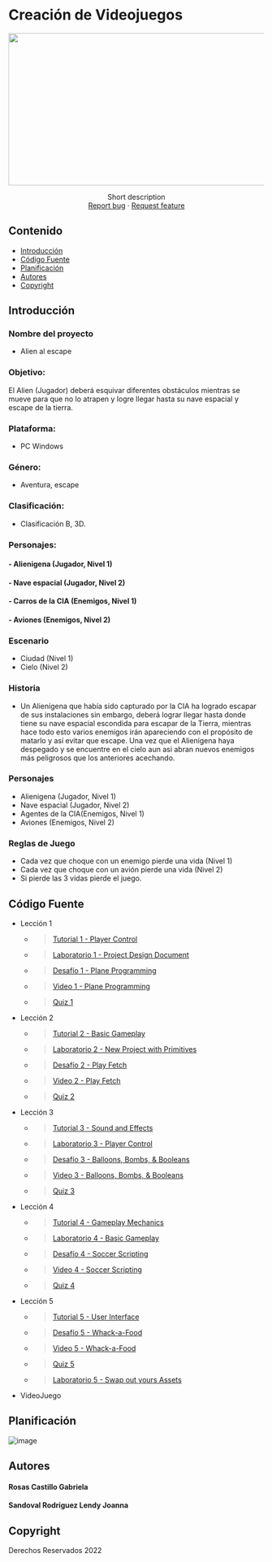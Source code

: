 # Creación de Videojuegos
<p align="center">
    <img src="https://user-images.githubusercontent.com/8560750/195950148-0c0df38e-5f96-45ae-87c3-6922738c612d.jpg" alt="Logo" width=1200 height=300>

  <p align="center">
    Short description
    <br>
    <a href="https://reponame/issues/new?template=bug.md">Report bug</a>
    ·
    <a href="https://reponame/issues/new?template=feature.md&labels=feature">Request feature</a>
  </p>
</p>


## Contenido

- [Introducción](#)
- [Código Fuente](#código-fuente)
- [Planificación](#planificación)
- [Autores](#autores)
- [Copyright](#copyright)


## Introducción

### Nombre del proyecto
- Alien al escape
### Objetivo: 
 El Alien (Jugador) deberá esquivar diferentes obstáculos mientras se mueve para que no lo atrapen y logre llegar hasta su nave espacial y escape de la   tierra.
### Plataforma: 
- PC Windows
### Género:
- Aventura, escape
### Clasificación:
- Clasificación B, 3D. 
### Personajes:
#### - Alienigena (Jugador, Nivel 1)
#### - Nave espacial (Jugador, Nivel 2)
#### - Carros de la CIA (Enemigos, Nivel 1)
#### - Aviones (Enemigos, Nivel 2)

### Escenario 
- Ciudad (Nivel 1)
- Cielo (Nivel 2)

### Historia
- Un Alienígena que había sido capturado por la CIA ha logrado escapar de sus instalaciones sin embargo, deberá lograr llegar hasta donde tiene su nave espacial escondida para escapar de la Tierra, mientras hace todo esto varios enemigos irán apareciendo con el propósito de matarlo y así evitar que escape.
Una vez que el Alienígena haya despegado y se encuentre en el cielo aun asi abran nuevos enemigos más peligrosos que los anteriores  acechando. 

### Personajes
- Alienigena (Jugador, Nivel 1)
- Nave espacial (Jugador, Nivel 2)
- Agentes de la CIA(Enemigos, Nivel 1)
- Aviones (Enemigos, Nivel 2)

### Reglas de Juego
- Cada vez que choque con un enemigo pierde una vida (Nivel 1)
- Cada vez que choque con un avión pierde una vida (Nivel 2)
- Si pierde las 3 vidas  pierde el juego.


## Código Fuente

* Lección 1
  * > [Tutorial 1 - Player Control ](https://github.com/Unity-UNTG-Videojuegos/Leccion1/tree/main/Assets)
  * > [Laboratorio 1 - Project Design Document ](https://github.com/Unity-UNTG-Videojuegos/Leccion1_Laboratorio/blob/main/Project%20Design%20Doc%20%5BWORD%5D.docx)
  * > [Desafío 1 - Plane Programming ](https://github.com/Unity-UNTG-Videojuegos/Leccion1_Challenge/tree/main/Assets)
  * > [Video 1 - Plane Programming](https://drive.google.com/drive/folders/1ZmzsdH8ncxBwUHkIaedVL7_VGftZHO97)
  * > [Quiz 1](https://drive.google.com/drive/folders/1ZmzsdH8ncxBwUHkIaedVL7_VGftZHO97)
* Lección 2
  * > [Tutorial 2 - Basic Gameplay](https://github.com/Unity-UNTG-Videojuegos/Leccion2/tree/main/Assets3)
  * > [Laboratorio 2 - New Project with Primitives](https://github.com/Unity-UNTG-Videojuegos/Leccion2_Laboratorio-/tree/main/Assets)
  * > [Desafío 2 - Play Fetch](https://github.com/Unity-UNTG-Videojuegos/Leccion2_Challenge/tree/main/Assets)
  * > [Video 2 - Play Fetch ](https://drive.google.com/drive/folders/1ZmzsdH8ncxBwUHkIaedVL7_VGftZHO97)
  * > [Quiz 2](https://drive.google.com/drive/folders/1ZmzsdH8ncxBwUHkIaedVL7_VGftZHO97)
* Lección 3
  * > [Tutorial 3 - Sound and Effects](https://github.com/Desarrollo-de-videojuegos-9/Leccion3_U2/tree/main/Interface_Leccion3)
  * > [Laboratorio 3 - Player Control](https://github.com/Desarrollo-de-videojuegos-9/Laboratorio3_U2/tree/main/Laboratorio)
  * > [Desafío 3 - Balloons, Bombs, & Booleans](https://github.com/Desarrollo-de-videojuegos-9/Challenge3_U2/tree/main/Interface_Challenge_3)
  * > [Video 3 - Balloons, Bombs, & Booleans](https://drive.google.com/file/d/1ftCgKBpSsHzFkITvioaH2SfL0-BkB77d/view?usp=sharing)
  * > [Quiz 3](https://github.com/Desarrollo-de-videojuegos-9/Quiz3_U2/tree/main/Quiz)
* Lección 4
  * > [Tutorial 4 - Gameplay Mechanics](https://github.com/Desarrollo-de-videojuegos-9/Leccion04_U2)
  * > [Laboratorio 4 - Basic Gameplay](https://github.com/Desarrollo-de-videojuegos-9/Laboratorio04_U2-)
  * > [Desafío 4 - Soccer Scripting](https://github.com/Desarrollo-de-videojuegos-9/Challenge04_U2)
  * > [Video 4 - Soccer Scripting](https://drive.google.com/file/d/18UH5bZaiMXcz8taLIn4HENk4_7NNDqyN/view?usp=sharing)
  * > [Quiz 4](https://github.com/Desarrollo-de-videojuegos-9/Quiz04_U2)
* Lección 5
  * > [Tutorial 5 - User Interface](https://github.com/Desarrollo-de-videojuegos-9/Leccion5_U2/tree/main/Interface_Leccion5)
  * > [Desafío 5 - Whack-a-Food](https://github.com/Desarrollo-de-videojuegos-9/Challenge5_U2)
  * > [Video 5 - Whack-a-Food](https://drive.google.com/file/d/1cmAdarikvx3tf324mNgluXONXftAbpCs/view?usp=sharing)
  * > [Quiz 5](https://github.com/Desarrollo-de-videojuegos-9/Quiz5_U2/tree/main/Quiz)
  * > [Laboratorio 5 - Swap out yours Assets](https://github.com/Desarrollo-de-videojuegos-9/Laboratorio05_U2)
* VideoJuego

## Planificación

![image](https://user-images.githubusercontent.com/80369054/200052789-e989e87d-dd37-4e2b-ad37-7e1ab7ecdbc7.png)

## Autores
#### Rosas Castillo Gabriela
#### Sandoval Rodríguez Lendy Joanna

## Copyright
Derechos Reservados 2022
